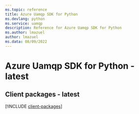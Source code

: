 ```yaml
---
ms.topic: reference
title: Azure Uamqp SDK for Python
ms.devlang: python
ms.service: uamqp
description: Reference for Azure Uamqp SDK for Python
ms.author: lmazuel
author: lmazuel
ms.data: 08/09/2022
---
```

# Azure Uamqp SDK for Python - latest

## Client packages - latest
[!INCLUDE [client-packages](uamqp-client-index.md)]